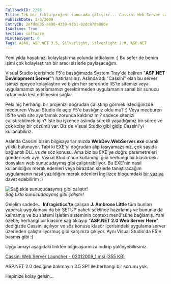 ```yaml
---
FallbackID: 2295
Title: Tek bir tıkla projeni sunucuda çalıştır... Cassini Web Server Launcher
PublishDate: 1/3/2009
EntryID: 2efde635-a690-4339-91b1-02dc870a08de
IsActive: True
Section: software
MinutesSpent: 0
Tags: AJAX, ASP.NET 3.5, Silverlight, Silverlight 2.0, ASP.NET
---
```

Yeni yılda hayatınızı kolaylaştırma yolunda iddialıyım :) Bu sefer de
benim işimi çok kolaylaştıran bir aracı sizlerle paylaşacağım.

Visual Studio içerisinde F5'e bastığımızda System Tray'de beliren
"**ASP.NET Development Server**"'ı hatırlarsınız. Aslında adı "Cassini"
olan bu server işimizi epeyce kolaylaştırır ve bizim her sererinde
IIS'te sitemizi veya uygulamamızı ayarlamamızı gerektirmeden uygulamanın
sanal bir sunucu ortamında test edilmesini sağlar.

Peki hiç herhangi bir projenizi doğrudan çalıştırıp görmek istediğinizde
mecburen Visual Studio ile açıp F5'e bastığınız oldu mu? :) Veya
mecburen IIS'te web site ayarlamak zorunda kaldınız mı? sadece sitenizi
çalıştırabilmek için? İşte bu işkence aslında sürekli yaşadığımız bir
süreç ve çok kolay bir çözümü var. Biz de Visual Studio gibi gidip
Cassini'yi kullanabiliriz.

Aslında Cassini bizim bilgisayarlarımızda **WebDev.WebServer.exe**
olarak yüklü bulunuyor. Tabi ki EXE'yi doğrudan alıp taşıyamazsınız, çok
sayıda bağlantılı DLL vs de söz konusu. Ama biz bu EXE'ye doğru
parametreleri gönderirsek aynı Visual Studio'nun kullandığı gibi
herhangi bir klasördeki dosyaları web sunucudaymış gibi
çalıştırabiliyor. Bu EXE'nin nasıl kullanıldığını merak edenleri veya
birazdan sizlerle tanıştıracağım uygulamanın nasıl yazıldığını merak
edenleri İngilizce blogumdaki [bir
yazıya](http://daron.yondem.com/en/post/3dd88a31-b300-4849-9243-9f1ab3d22597)
davet edebilirim :)

![Sağ tıkla sunucudaaymış gibi
çalıştır!](http://cdn.daron.yondem.com/assets/2295/02012009_2.png)\
*Sağ tıkla sunucudaaymış gibi çalıştır!*

Gelelim sadede... **Infragistics'te** çalışan **J. Ambrose Little** tüm
bunları yaparak uygulamayı da bir SETUP paketi şeklinde hazırlamış ve
bununla da kalmamış ve bu sistemi işletim sisteminin context menü'süne
bağlamış. Yani özetle; herhangi bir klasöre sağ tıklayıp "**ASP.NET 2.0
Web Server Here**" dediğizde Cassini açılıyor ve söz konusu klasör
içerisindeki uygulama server üzerinden çalıştırılıyormuş gibi karşınıza
çıkıyor. Aynı Visual Studio'da F5'e basmış gibi :)

Uygulamayı aşağıdaki linkten bilgisayarınıza indirip yükleyebilirsiniz.

[Cassini Web Server Launcher - 02012009\_1.msi (355
KB)](http://cdn.daron.yondem.com/assets/2295/02012009_1.msi)

ASP.NET 2.0 dediğine bakmayın 3.5 SP1 ile herhangi bir sorunu yok.

Hepinize kolay gelsin...


